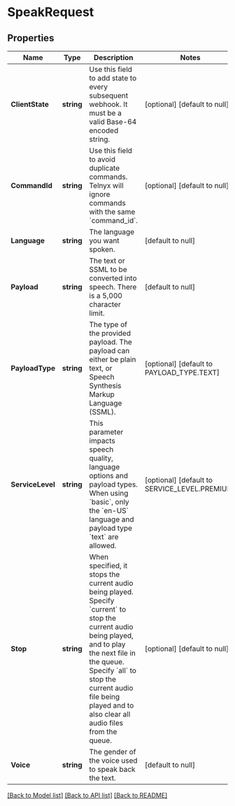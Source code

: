 # SpeakRequest

## Properties
Name | Type | Description | Notes
------------ | ------------- | ------------- | -------------
**ClientState** | **string** | Use this field to add state to every subsequent webhook. It must be a valid Base-64 encoded string. | [optional] [default to null]
**CommandId** | **string** | Use this field to avoid duplicate commands. Telnyx will ignore commands with the same &#x60;command_id&#x60;. | [optional] [default to null]
**Language** | **string** | The language you want spoken. | [default to null]
**Payload** | **string** | The text or SSML to be converted into speech. There is a 5,000 character limit. | [default to null]
**PayloadType** | **string** | The type of the provided payload. The payload can either be plain text, or Speech Synthesis Markup Language (SSML). | [optional] [default to PAYLOAD_TYPE.TEXT]
**ServiceLevel** | **string** | This parameter impacts speech quality, language options and payload types. When using &#x60;basic&#x60;, only the &#x60;en-US&#x60; language and payload type &#x60;text&#x60; are allowed. | [optional] [default to SERVICE_LEVEL.PREMIUM]
**Stop** | **string** | When specified, it stops the current audio being played.  Specify &#x60;current&#x60; to stop the current audio being played, and to play the next file in the queue. Specify &#x60;all&#x60; to stop the current audio file being played and to also clear all audio files from the queue. | [optional] [default to null]
**Voice** | **string** | The gender of the voice used to speak back the text. | [default to null]

[[Back to Model list]](../README.md#documentation-for-models) [[Back to API list]](../README.md#documentation-for-api-endpoints) [[Back to README]](../README.md)

